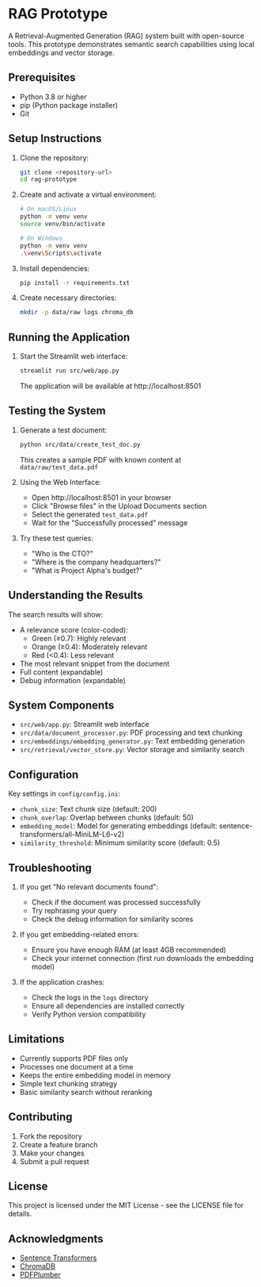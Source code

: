 # RAG Prototype

A Retrieval-Augmented Generation (RAG) system built with open-source tools. This prototype demonstrates semantic search capabilities using local embeddings and vector storage.

## Prerequisites

- Python 3.8 or higher
- pip (Python package installer)
- Git

## Setup Instructions

1. Clone the repository:
   ```bash
   git clone <repository-url>
   cd rag-prototype
   ```

2. Create and activate a virtual environment:
   ```bash
   # On macOS/Linux
   python -m venv venv
   source venv/bin/activate

   # On Windows
   python -m venv venv
   .\venv\Scripts\activate
   ```

3. Install dependencies:
   ```bash
   pip install -r requirements.txt
   ```

4. Create necessary directories:
   ```bash
   mkdir -p data/raw logs chroma_db
   ```

## Running the Application

1. Start the Streamlit web interface:
   ```bash
   streamlit run src/web/app.py
   ```
   The application will be available at http://localhost:8501

## Testing the System

1. Generate a test document:
   ```bash
   python src/data/create_test_doc.py
   ```
   This creates a sample PDF with known content at `data/raw/test_data.pdf`

2. Using the Web Interface:
   - Open http://localhost:8501 in your browser
   - Click "Browse files" in the Upload Documents section
   - Select the generated `test_data.pdf`
   - Wait for the "Successfully processed" message

3. Try these test queries:
   - "Who is the CTO?"
   - "Where is the company headquarters?"
   - "What is Project Alpha's budget?"

## Understanding the Results

The search results will show:
- A relevance score (color-coded):
  - Green (≥0.7): Highly relevant
  - Orange (≥0.4): Moderately relevant
  - Red (<0.4): Less relevant
- The most relevant snippet from the document
- Full content (expandable)
- Debug information (expandable)

## System Components

- `src/web/app.py`: Streamlit web interface
- `src/data/document_processor.py`: PDF processing and text chunking
- `src/embeddings/embedding_generator.py`: Text embedding generation
- `src/retrieval/vector_store.py`: Vector storage and similarity search

## Configuration

Key settings in `config/config.ini`:
- `chunk_size`: Text chunk size (default: 200)
- `chunk_overlap`: Overlap between chunks (default: 50)
- `embedding_model`: Model for generating embeddings (default: sentence-transformers/all-MiniLM-L6-v2)
- `similarity_threshold`: Minimum similarity score (default: 0.5)

## Troubleshooting

1. If you get "No relevant documents found":
   - Check if the document was processed successfully
   - Try rephrasing your query
   - Check the debug information for similarity scores

2. If you get embedding-related errors:
   - Ensure you have enough RAM (at least 4GB recommended)
   - Check your internet connection (first run downloads the embedding model)

3. If the application crashes:
   - Check the logs in the `logs` directory
   - Ensure all dependencies are installed correctly
   - Verify Python version compatibility

## Limitations

- Currently supports PDF files only
- Processes one document at a time
- Keeps the entire embedding model in memory
- Simple text chunking strategy
- Basic similarity search without reranking

## Contributing

1. Fork the repository
2. Create a feature branch
3. Make your changes
4. Submit a pull request

## License

This project is licensed under the MIT License - see the LICENSE file for details.

## Acknowledgments

- [Sentence Transformers](https://www.sbert.net/)
- [ChromaDB](https://www.trychroma.com/)
- [PDFPlumber](https://github.com/jsvine/pdfplumber) 